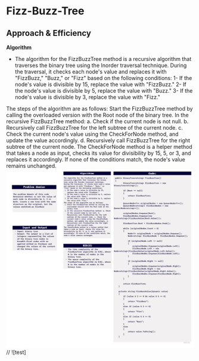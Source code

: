 # Fizz-Buzz-Tree

## Approach & Efficiency
**Algorithm**
- The algorithm for the FizzBuzzTree method is a recursive algorithm that traverses the binary tree using the Inorder traversal technique. During the traversal, it checks each node's value and replaces it with "FizzBuzz," "Buzz," or "Fizz" based on the following conditions:
1- If the node's value is divisible by 15, replace the value with "FizzBuzz."
2- If the node's value is divisible by 5, replace the value with "Buzz."
3- If the node's value is divisible by 3, replace the value with "Fizz."

The steps of the algorithm are as follows:
Start the FizzBuzzTree method by calling the overloaded version with the Root node of the binary tree.
In the recursive FizzBuzzTree method: a. Check if the current node is not null. b. Recursively call FizzBuzzTree for the left subtree of the current node. c. Check the current node's value using the CheckForNode method, and update the value accordingly. d. Recursively call FizzBuzzTree for the right subtree of the current node.
The CheckForNode method is a helper method that takes a node as input, checks its value for divisibility by 15, 5, or 3, and replaces it accordingly. If none of the conditions match, the node's value remains unchanged.
![white](https://github.com/abdarahman-shaheen/data-structures-and-algorithms/blob/master/data-structures-and-algorithms/Code-challenge-17/FizzBuzzTree.jpg)
// ![test]
